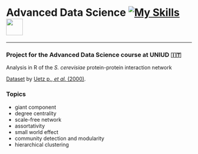 # Advanced Data Science [![My Skills](https://skillicons.dev/icons?i=r)](https://skillicons.dev) <img src="https://tidyverse.tidyverse.org/logo.png" width=45/>

---

### Project for the Advanced Data Science course at UNIUD :it:

Analysis in R of the *S. cerevisiae* protein-protein interaction network 

[Dataset](http://yfgdb.princeton.edu/cgi-bin/display.cgi?id=10688190&db=pmid) by [Uetz p., *et al.* (2000)](https://www.nature.com/articles/35001009).

### Topics

* giant component
* degree centrality
* scale-free network
* assortativity
* small world effect
* community detection and modularity
* hierarchical clustering
